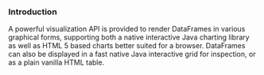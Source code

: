 ### Introduction

A powerful visualization API is provided to render DataFrames in various graphical forms, supporting both a native
interactive Java charting library as well as HTML 5 based charts better suited for a browser. DataFrames can also
be displayed in a fast native Java interactive grid for inspection, or as a plain vanilla HTML table.
